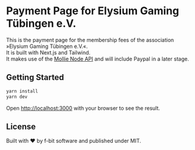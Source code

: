 # Payment Page for Elysium Gaming Tübingen e.V.

This is the payment page for the membership fees of the association »Elysium Gaming Tübingen e.V.«.  
It is built with Next.js and Tailwind.  
It makes use of the [Mollie Node API](https://github.com/mollie/mollie-api-node) and will include Paypal in a later stage.

## Getting Started

```bash
yarn install
yarn dev
```

Open [http://localhost:3000](http://localhost:3000) with your browser to see the result.


## License

Built with ❤️ by f-bit software and published under MIT.
